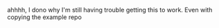 <!-- The core Firebase JS SDK is always required and must be listed first -->
<script src="https://www.gstatic.com/firebasejs/7.9.3/firebase-app.js"></script>

<!-- TODO: Add SDKs for Firebase products that you want to use
     https://firebase.google.com/docs/web/setup#available-libraries -->
<script src="https://www.gstatic.com/firebasejs/7.9.3/firebase-analytics.js"></script>

<script>
  // Your web app's Firebase configuration
  var firebaseConfig = {
    apiKey: "AIzaSyDo3ee_-Kz_XV617iYpN1G9pT7kL-ExkVs",
    authDomain: "helpqueue-3c2c3.firebaseapp.com",
    databaseURL: "https://helpqueue-3c2c3.firebaseio.com",
    projectId: "helpqueue-3c2c3",
    storageBucket: "helpqueue-3c2c3.appspot.com",
    messagingSenderId: "358898839949",
    appId: "1:358898839949:web:51c9c9cdf13298b5280dc4",
    measurementId: "G-SZXP3JM918"
  };
  // Initialize Firebase
  firebase.initializeApp(firebaseConfig);
  firebase.analytics();
</script>



ahhhh, I dono why I'm still having trouble getting this to work.  Even with copying the example repo
